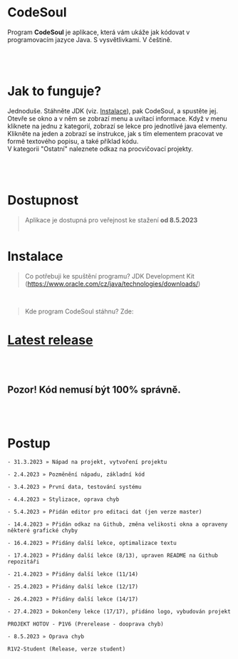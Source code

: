 # CodeSoul
Program **CodeSoul** je aplikace, která vám ukáže jak kódovat v programovacím jazyce Java. S vysvětlivkami. V češtině.
<br><br><br><br>
# Jak to funguje?
Jednoduše. Stáhněte JDK (viz. [Instalace](https://github.com/Plawro/CodeSoul#instalace)), pak CodeSoul, a spustěte jej.<br>
Otevře se okno a v něm se zobrazí menu a uvítací informace. Když v menu kliknete na jednu z kategorií,
zobrazí se lekce pro jednotlivé java elementy.<br>
Klikněte na jeden a zobrazí se instrukce, jak s tím elementem pracovat ve formě textového popisu, a také příklad kódu.<br>
V kategorii "Ostatní" naleznete odkaz na procvičovací projekty.<br><br>
<br><br>
# Dostupnost
> Aplikace je dostupná pro veřejnost ke stažení **od 8.5.2023**
<br><br>

# Instalace
> Co potřebuji ke spuštění programu? JDK Development Kit (https://www.oracle.com/cz/java/technologies/downloads/)
<br>

> Kde program CodeSoul stáhnu? Zde: 
# [Latest release](https://github.com/Plawro/CodeSoul/releases)
<br><br>

## Pozor! Kód nemusí být 100% správně.
<br><br>

# Postup
```
- 31.3.2023 » Nápad na projekt, vytvoření projektu

- 2.4.2023 » Pozměnění nápadu, základní kód

- 3.4.2023 » První data, testování systému

- 4.4.2023 » Stylizace, oprava chyb

- 5.4.2023 » Přidán editor pro editaci dat (jen verze master)

- 14.4.2023 » Přidán odkaz na Github, změna velikosti okna a opraveny některé grafické chyby

- 16.4.2023 » Přidány další lekce, optimalizace textu

- 17.4.2023 » Přidány další lekce (8/13), upraven README na Github repozitáři

- 21.4.2023 » Přidány další lekce (11/14)

- 25.4.2023 » Přidány další lekce (12/17)

- 26.4.2023 » Přidány další lekce (14/17)

- 27.4.2023 » Dokončeny lekce (17/17), přidáno logo, vybudován projekt

PROJEKT HOTOV - P1V6 (Prerelease - dooprava chyb)

- 8.5.2023 » Oprava chyb

R1V2-Student (Release, verze student)
```


